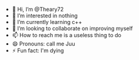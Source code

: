- 👋 Hi, I’m @Theary72
- 👀 I’m interested in nothing
- 🌱 I’m currently learning c++
- 💞️ I’m looking to collaborate on improving myself
- 📫 How to reach me is a useless thing to do
- 😄 Pronouns: call me Juu
- ⚡ Fun fact: I'm dying

<!---
Theary72/Theary72 is a ✨ special ✨ repository because its `README.md` (this file) appears on your GitHub profile.
You can click the Preview link to take a look at your changes.
--->
